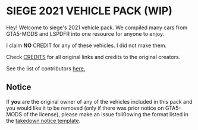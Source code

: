 # SIEGE 2021 VEHICLE PACK (WIP)

Hey! Welcome to siege's 2021 vehicle pack. We compiled many cars from GTA5-MODS and LSPDFR into one resource for anyone to enjoy.

I claim **NO** CREDIT for any of these vehicles. I did not make them.

Check [CREDITS](https://github.com/notsiege-development/SIEGE-2021-PACK/blob/main/CREDITS.md) for all original links and credits to the original creators.

See the list of contributors [here.](https://github.com/notsiege-development/SIEGE-2021-PACK/blob/main/.github/CONTRIBUTORS.md)

## Notice

 If **you** are the original owner of any of the vehicles included in this pack and you would like it to be removed (only if there was prior notice on GTA5-MODS of the license), please make an issue foll0owing the format listed in the [takedown notice template](https://github.com/n0tsiege/notsiege-development/blob/main/.github/takedown.md).
